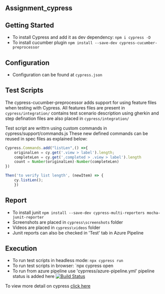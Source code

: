 ## Assignment_cypress
## Getting Started
* To install Cypress and add it as dev dependency: `npm i cypress -D`
* To install cucumber plugin `npm install --save-dev cypress-cucumber-preprocessor`

## Configuration
* Configuration can be found at `cypress.json`
## Test Scripts
The cypress-cucumber-preprocessor adds support for using feature files when testing with Cypress.
All features files are present in `cypress/integration/` contains test scenario description using gherkin and step defination files are also placed in `cypress/integration/`

Test script are writtrn using custom commands in  cypress/support/commands.js
These new defined commands can be reused in  spec files as explained below:

```javascript
Cypress.Commands.add("listLen",() =>{
    originalLen = cy.get('.view > label').length;
    completeLen = cy.get('.completed > .view > label').length 
    count = Number(originalLen)-Number(completeLen)   
})
```
```javascript
Then('to verify list length', (newItem) => {
	cy.listLen();	    
    })
```
## Report
* To install junit `npm install --save-dev cypress-multi-reporters mocha-junit-reporter`
* Screenshots are placed in `cypress\screenshots` folder
* Videos are placed in `cypress\videos` folder
* Junit reports can also be checked in 'Test' tab in Azure Pipeline
## Execution
* To run test scripts in headless mode: `npx cypress run`
* To run test scripts in browser: `npx cypress open
* To run from azure pipeline use 'cyprress/azure-pipeline.yml' pipeline status is added here
[![Build Status](https://dev.azure.com/401323/CypressAssignment/_apis/build/status/CypressAssignment-CI?branchName=main)](https://dev.azure.com/401323/CypressAssignment/_build/latest?definitionId=2&branchName=main)



To view more detail on cypress [click here](cypress.io)

